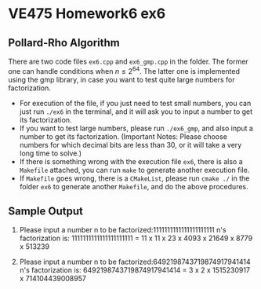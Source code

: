 # VE475 Homework6 ex6

## Pollard-Rho Algorithm

There are two code files ```ex6.cpp``` and ```ex6_gmp.cpp``` in the folder. The former one can handle conditions when $n \leq 2^{64}$. The latter one is implemented using the gmp library, in case you want to test quite large numbers for factorization. 

* For execution of the file, if you just need to test small numbers, you can just run ```./ex6``` in the terminal, and it will ask you to input a number to get its factorization. 
* If you want to test large numbers, please run ```./ex6_gmp```, and also input a number to get its factorization. (Important Notes: Please choose numbers for which decimal bits are less than 30, or it will take a very long time to solve.)
* If there is something wrong with the execution file ```ex6```, there is also a ```Makefile``` attached, you can run ```make``` to generate another execution file.
* If ```Makefile``` goes wrong, there is a ```CMakeList```, please run ```cmake ./``` in the folder ```ex6``` to generate another ```Makefile```, and do the above procedures.



## Sample Output

1. Please input a number n to be factorized:1111111111111111111111
   n's factorization is: 1111111111111111111111 = 11 x 11 x 23 x 4093 x 21649 x 8779 x 513239

2. Please input a number n to be factorized:6492198743719874917941414
   n's factorization is: 6492198743719874917941414 = 3 x 2 x 1515230917 x 714104439008957

